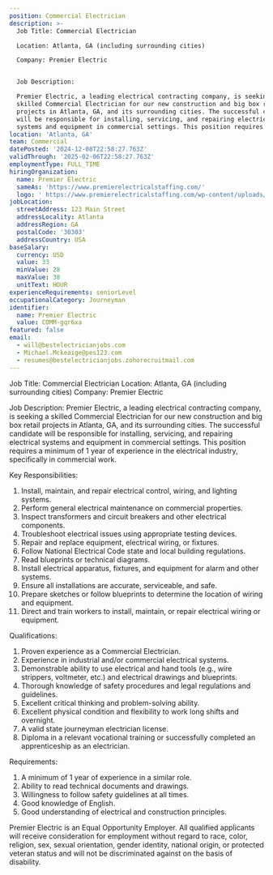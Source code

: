 ```yaml
---
position: Commercial Electrician
description: >-
  Job Title: Commercial Electrician

  Location: Atlanta, GA (including surrounding cities)

  Company: Premier Electric


  Job Description:

  Premier Electric, a leading electrical contracting company, is seeking a
  skilled Commercial Electrician for our new construction and big box retail
  projects in Atlanta, GA, and its surrounding cities. The successful candidate
  will be responsible for installing, servicing, and repairing electrical
  systems and equipment in commercial settings. This position requires a ...
location: 'Atlanta, GA'
team: Commercial
datePosted: '2024-12-08T22:58:27.763Z'
validThrough: '2025-02-06T22:58:27.763Z'
employmentType: FULL_TIME
hiringOrganization:
  name: Premier Electric
  sameAs: 'https://www.premierelectricalstaffing.com/'
  logo: ' https://www.premierelectricalstaffing.com/wp-content/uploads/2020/05/Premier-Electrical-Staffing-logo.png'
jobLocation:
  streetAddress: 123 Main Street
  addressLocality: Atlanta
  addressRegion: GA
  postalCode: '30303'
  addressCountry: USA
baseSalary:
  currency: USD
  value: 33
  minValue: 28
  maxValue: 38
  unitText: HOUR
experienceRequirements: seniorLevel
occupationalCategory: Journeyman
identifier:
  name: Premier Electric
  value: COMM-gqr6xa
featured: false
email:
  - will@bestelectricianjobs.com
  - Michael.Mckeaige@pes123.com
  - resumes@bestelectricianjobs.zohorecruitmail.com
---
```




Job Title: Commercial Electrician
Location: Atlanta, GA (including surrounding cities)
Company: Premier Electric

Job Description:
Premier Electric, a leading electrical contracting company, is seeking a skilled Commercial Electrician for our new construction and big box retail projects in Atlanta, GA, and its surrounding cities. The successful candidate will be responsible for installing, servicing, and repairing electrical systems and equipment in commercial settings. This position requires a minimum of 1 year of experience in the electrical industry, specifically in commercial work.

Key Responsibilities:
1. Install, maintain, and repair electrical control, wiring, and lighting systems.
2. Perform general electrical maintenance on commercial properties.
3. Inspect transformers and circuit breakers and other electrical components.
4. Troubleshoot electrical issues using appropriate testing devices.
5. Repair and replace equipment, electrical wiring, or fixtures.
6. Follow National Electrical Code state and local building regulations.
7. Read blueprints or technical diagrams.
8. Install electrical apparatus, fixtures, and equipment for alarm and other systems.
9. Ensure all installations are accurate, serviceable, and safe.
10. Prepare sketches or follow blueprints to determine the location of wiring and equipment.
11. Direct and train workers to install, maintain, or repair electrical wiring or equipment.

Qualifications:
1. Proven experience as a Commercial Electrician.
2. Experience in industrial and/or commercial electrical systems.
3. Demonstrable ability to use electrical and hand tools (e.g., wire strippers, voltmeter, etc.) and electrical drawings and blueprints.
4. Thorough knowledge of safety procedures and legal regulations and guidelines.
5. Excellent critical thinking and problem-solving ability.
6. Excellent physical condition and flexibility to work long shifts and overnight.
7. A valid state journeyman electrician license.
8. Diploma in a relevant vocational training or successfully completed an apprenticeship as an electrician.

Requirements:
1. A minimum of 1 year of experience in a similar role.
2. Ability to read technical documents and drawings.
3. Willingness to follow safety guidelines at all times.
4. Good knowledge of English.
5. Good understanding of electrical and construction principles.

Premier Electric is an Equal Opportunity Employer. All qualified applicants will receive consideration for employment without regard to race, color, religion, sex, sexual orientation, gender identity, national origin, or protected veteran status and will not be discriminated against on the basis of disability.